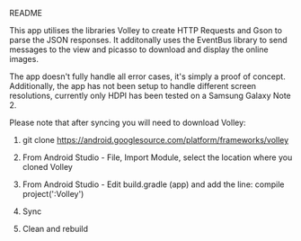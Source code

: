 README

This app utilises the libraries Volley to create HTTP Requests and Gson to parse the JSON responses. It additonally uses the EventBus library to send messages to the view and picasso to download and display the online images.

The app doesn't fully handle all error cases, it's simply a proof of concept. Additionally, the app has not been setup to handle different screen resolutions, currently only HDPI has been tested on a Samsung Galaxy Note 2.

Please note that after syncing you will need to download Volley:

1) git clone https://android.googlesource.com/platform/frameworks/volley 

2) From Android Studio - File, Import Module, select the location where you cloned Volley 

3) From Android Studio - Edit build.gradle (app) and add the line: compile project(':Volley') 

4) Sync

5) Clean and rebuild
